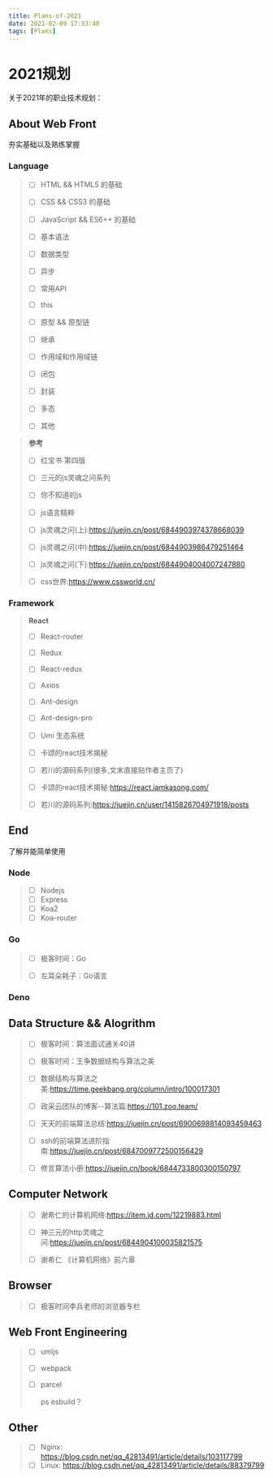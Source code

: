 ```yaml
---
title: Plans-of-2021
date: 2021-02-09 17:53:40
tags: [Plans]
---
```


# 2021规划

关于2021年的职业技术规划：

## About Web Front

夯实基础以及熟练掌握

### Language

>- [ ] HTML && HTML5  的基础
>
>- [ ] CSS && CSS3 的基础
>
>- [ ] JavaScript && ES6++ 的基础
>- [ ] 基本语法
>- [ ] 数据类型
>- [ ] 异步
>- [ ] 常用API
>- [ ] this
>- [ ] 原型 && 原型链
>- [ ] 继承
>- [ ] 作用域和作用域链
>- [ ] 闭包
>- [ ] 封装
>- [ ] 多态
>- [ ] 其他

>**参考**
>
>- [ ] 红宝书 第四版 
>
>- [ ] 三元的js灵魂之问系列
>
>- [ ] 你不知道的js
>
>- [ ] js语言精粹
>
>- [ ] js灵魂之问(上):https://juejin.cn/post/6844903974378668039
>
>- [ ] js灵魂之问(中):https://juejin.cn/post/6844903986479251464
>
>- [ ] js灵魂之问(下):https://juejin.cn/post/6844904004007247880
>
>- [ ] css世界:https://www.cssworld.cn/

### Framework

> **React**
>
> - [ ] React-router
>
> - [ ] Redux
>
> - [ ] React-redux
>
> - [ ] Axios
>
> - [ ] Ant-design
>
> - [ ] Ant-design-pro
>
> - [ ] Umi 生态系统
>
> - [ ] 卡颂的react技术揭秘
>
> - [ ] 若川的源码系列(很多,文末直接贴作者主页了)
>
> - [ ] 卡颂的react技术揭秘:https://react.iamkasong.com/
>
> - [ ] 若川的源码系列:https://juejin.cn/user/1415826704971918/posts

## End

了解并能简单使用

### Node

> - [ ] Nodejs
> - [ ] Express
> - [ ] Koa2
> - [ ] Koa-router

### Go

> - [ ] 极客时间：Go
>
>
> - [ ] 左耳朵耗子：Go语言

### Deno



## Data Structure && Alogrithm

> - [ ] 极客时间：算法面试通关40讲
> - [ ] 极客时间：王争数据结构与算法之美
> - [ ] 数据结构与算法之美:https://time.geekbang.org/column/intro/100017301
>
> - [ ] 政采云团队的博客--算法篇:https://101.zoo.team/
>
> - [ ] 天天的前端算法总结:https://juejin.cn/post/6900698814093459463
>
> - [ ] ssh的前端算法进阶指南:https://juejin.cn/post/6847009772500156429
>
> - [ ] 修言算法小册:https://juejin.cn/book/6844733800300150797

## Computer Network

> - [ ] 谢希仁的计算机网络:https://item.jd.com/12219883.html
>
> - [ ] 神三元的http灵魂之问:https://juejin.cn/post/6844904100035821575
> - [ ] 谢希仁 《计算机网络》前六章

## Browser

> - [ ] 极客时间李兵老师的浏览器专栏

## Web Front Engineering

> - [ ] umijs
>
> - [ ] webpack
>
> - [ ] parcel
>
>   ps esbuild？

## Other

> - [ ] Nginx: https://blog.csdn.net/qq_42813491/article/details/103117799
> - [ ] Linux: https://blog.csdn.net/qq_42813491/article/details/88379799